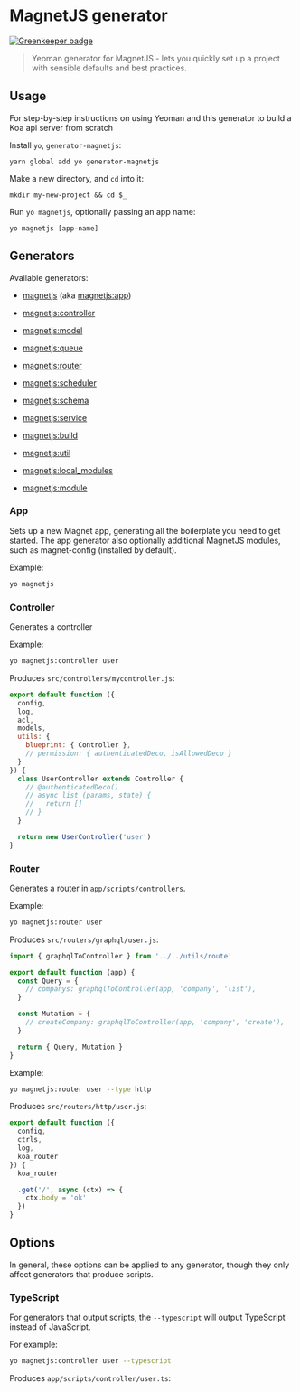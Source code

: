 # MagnetJS generator

[![Greenkeeper badge](https://badges.greenkeeper.io/Magnetjs/generator-magnetjs.svg)](https://greenkeeper.io/)

> Yeoman generator for MagnetJS - lets you quickly set up a project with sensible defaults and best practices.

## Usage

For step-by-step instructions on using Yeoman and this generator to build a Koa api server from scratch

Install `yo`, `generator-magnetjs`:
```
yarn global add yo generator-magnetjs
```

Make a new directory, and `cd` into it:
```
mkdir my-new-project && cd $_
```

Run `yo magnetjs`, optionally passing an app name:
```
yo magnetjs [app-name]
```


## Generators

Available generators:

* [magnetjs](#app) (aka [magnetjs:app](#app))
* [magnetjs:controller](#controller)
* [magnetjs:model](#model)
* [magnetjs:queue](#queue)
* [magnetjs:router](#router)
* [magnetjs:scheduler](#scheduler)
* [magnetjs:schema](#schema)
* [magnetjs:service](#service)
* [magnetjs:build](#build)
* [magnetjs:util](#util)

* [magnetjs:local_modules](#local_modules)
* [magnetjs:module](#module)

### App
Sets up a new Magnet app, generating all the boilerplate you need to get started. The app generator also optionally additional MagnetJS modules, such as magnet-config (installed by default).

Example:
```bash
yo magnetjs
```

### Controller
Generates a controller

Example:
```bash
yo magnetjs:controller user
```

Produces `src/controllers/mycontroller.js`:
```javascript
export default function ({
  config,
  log,
  acl,
  models,
  utils: {
    blueprint: { Controller },
    // permission: { authenticatedDeco, isAllowedDeco }
  }
}) {
  class UserController extends Controller {
    // @authenticatedDeco()
    // async list (params, state) {
    //   return []
    // }
  }

  return new UserController('user')
}
```

### Router
Generates a router in `app/scripts/controllers`.

Example:
```bash
yo magnetjs:router user
```

Produces `src/routers/graphql/user.js`:
```javascript
import { graphqlToController } from '../../utils/route'

export default function (app) {
  const Query = {
    // companys: graphqlToController(app, 'company', 'list'),
  }

  const Mutation = {
    // createCompany: graphqlToController(app, 'company', 'create'),
  }

  return { Query, Mutation }
}
```

Example:
```bash
yo magnetjs:router user --type http
```

Produces `src/routers/http/user.js`:
```javascript
export default function ({
  config,
  ctrls,
  log,
  koa_router
}) {
  koa_router

  .get('/', async (ctx) => {
    ctx.body = 'ok'
  })
}
```

## Options
In general, these options can be applied to any generator, though they only affect generators that produce scripts.

### TypeScript
For generators that output scripts, the `--typescript` will output TypeScript instead of JavaScript.

For example:
```bash
yo magnetjs:controller user --typescript
```

Produces `app/scripts/controller/user.ts`:
```typescript
```
